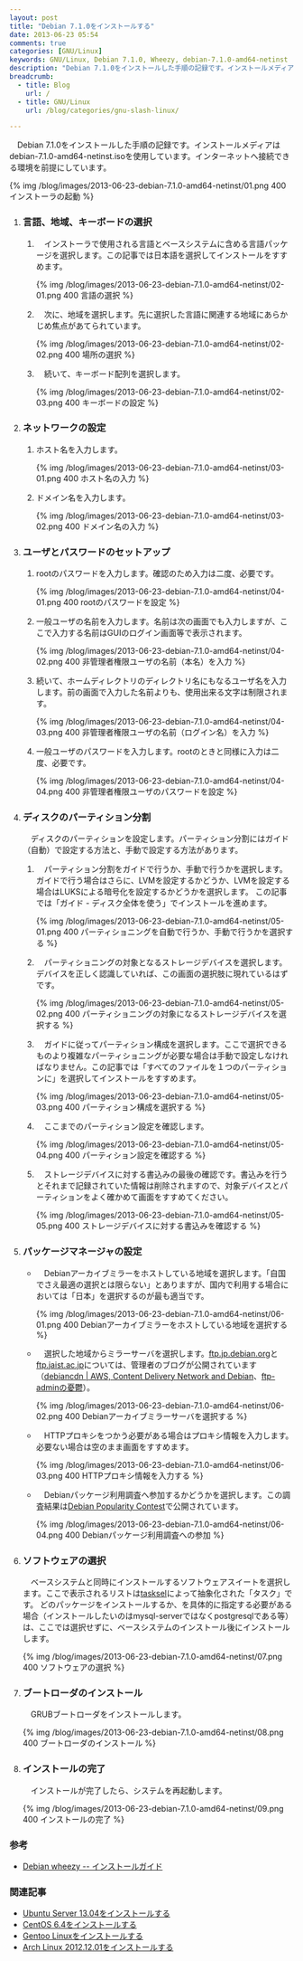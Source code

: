 ```yaml
---
layout: post
title: "Debian 7.1.0をインストールする"
date: 2013-06-23 05:54
comments: true
categories: [GNU/Linux]
keywords: GNU/Linux, Debian 7.1.0, Wheezy, debian-7.1.0-amd64-netinst
description: "Debian 7.1.0をインストールした手順の記録です。インストールメディアはdebian-7.1.0-amd64-netinst.isoを使用しています。"
breadcrumb:
  - title: Blog
    url: /
  - title: GNU/Linux
    url: /blog/categories/gnu-slash-linux/

---
```


　Debian 7.1.0をインストールした手順の記録です。インストールメディアはdebian-7.1.0-amd64-netinst.isoを使用しています。インターネットへ接続できる環境を前提にしています。

{% img /blog/images/2013-06-23-debian-7.1.0-amd64-netinst/01.png 400 インストーラの起動 %}

<!-- more -->

 1. ### 言語、地域、キーボードの選択

    1. 　インストーラで使用される言語とベースシステムに含める言語パッケージを選択します。この記事では日本語を選択してインストールをすすめます。
    
       {% img /blog/images/2013-06-23-debian-7.1.0-amd64-netinst/02-01.png 400 言語の選択 %}

    2. 　次に、地域を選択します。先に選択した言語に関連する地域にあらかじめ焦点があてられています。
    
       {% img /blog/images/2013-06-23-debian-7.1.0-amd64-netinst/02-02.png 400 場所の選択 %}

    3. 　続いて、キーボード配列を選択します。
    
       {% img /blog/images/2013-06-23-debian-7.1.0-amd64-netinst/02-03.png 400 キーボードの設定 %}

 2. ### ネットワークの設定

    1. ホスト名を入力します。

       {% img /blog/images/2013-06-23-debian-7.1.0-amd64-netinst/03-01.png 400 ホスト名の入力 %}

    2. ドメイン名を入力します。

       {% img /blog/images/2013-06-23-debian-7.1.0-amd64-netinst/03-02.png 400 ドメイン名の入力 %}

 3. ### ユーザとパスワードのセットアップ

    1. rootのパスワードを入力します。確認のため入力は二度、必要です。
    
       {% img /blog/images/2013-06-23-debian-7.1.0-amd64-netinst/04-01.png 400 rootのパスワードを設定 %}

    2. 一般ユーザの名前を入力します。名前は次の画面でも入力しますが、ここで入力する名前はGUIのログイン画面等で表示されます。

       {% img /blog/images/2013-06-23-debian-7.1.0-amd64-netinst/04-02.png 400 非管理者権限ユーザの名前（本名）を入力 %}

    3. 続いて、ホームディレクトリのディレクトリ名にもなるユーザ名を入力します。前の画面で入力した名前よりも、使用出来る文字は制限されます。

       {% img /blog/images/2013-06-23-debian-7.1.0-amd64-netinst/04-03.png 400 非管理者権限ユーザの名前（ログイン名）を入力 %}

    4. 一般ユーザのパスワードを入力します。rootのときと同様に入力は二度、必要です。
    
       {% img /blog/images/2013-06-23-debian-7.1.0-amd64-netinst/04-04.png 400 非管理者権限ユーザのパスワードを設定 %}

 4. ### ディスクのパーティション分割

    　ディスクのパーティションを設定します。パーティション分割にはガイド（自動）で設定する方法と、手動で設定する方法があります。

    1. 　パーティション分割をガイドで行うか、手動で行うかを選択します。ガイドで行う場合はさらに、LVMを設定するかどうか、LVMを設定する場合はLUKSによる暗号化を設定するかどうかを選択します。
       この記事では「ガイド - ディスク全体を使う」でインストールを進めます。
    
       {% img /blog/images/2013-06-23-debian-7.1.0-amd64-netinst/05-01.png 400 パーティショニングを自動で行うか、手動で行うかを選択する %}

    2. 　パーティショニングの対象となるストレージデバイスを選択します。デバイスを正しく認識していれば、この画面の選択肢に現れているはずです。

       {% img /blog/images/2013-06-23-debian-7.1.0-amd64-netinst/05-02.png 400 パーティショニングの対象になるストレージデバイスを選択する %}

    3. 　ガイドに従ってパーティション構成を選択します。ここで選択できるものより複雑なパーティショニングが必要な場合は手動で設定しなければなりません。この記事では「すべてのファイルを１つのパーティションに」を選択してインストールをすすめます。

       {% img /blog/images/2013-06-23-debian-7.1.0-amd64-netinst/05-03.png 400 パーティション構成を選択する %}

    4. 　ここまでのパーティション設定を確認します。
    
       {% img /blog/images/2013-06-23-debian-7.1.0-amd64-netinst/05-04.png 400 パーティション設定を確認する %}

    5. 　ストレージデバイスに対する書込みの最後の確認です。書込みを行うとそれまで記録されていた情報は削除されますので、対象デバイスとパーティションをよく確かめて画面をすすめてください。
    
       {% img /blog/images/2013-06-23-debian-7.1.0-amd64-netinst/05-05.png 400 ストレージデバイスに対する書込みを確認する %}

 5. ### パッケージマネージャの設定

    * 　Debianアーカイブミラーをホストしている地域を選択します。「自国でさえ最適の選択とは限らない」とありますが、国内で利用する場合においては「日本」を選択するのが最も適当です。
    
      {% img /blog/images/2013-06-23-debian-7.1.0-amd64-netinst/06-01.png 400 Debianアーカイブミラーをホストしている地域を選択する %}

    * 　選択した地域からミラーサーバを選択します。[ftp.jp.debian.org](ftp://ftp.jp.debian.org/)と[ftp.jaist.ac.jp](ftp://ftp.jaist.ac.jp/)については、管理者のブログが公開されています（[debiancdn | AWS, Content Delivery Network and Debian](http://debiancdn.wordpress.com/)、[ftp-adminの憂鬱](http://ftp-admin.blogspot.jp/)）。

      {% img /blog/images/2013-06-23-debian-7.1.0-amd64-netinst/06-02.png 400 Debianアーカイブミラーサーバを選択する %}

    * 　HTTPプロキシをつかう必要がある場合はプロキシ情報を入力します。必要ない場合は空のまま画面をすすめます。
    
      {% img /blog/images/2013-06-23-debian-7.1.0-amd64-netinst/06-03.png 400 HTTPプロキシ情報を入力する %}

    * 　Debianパッケージ利用調査へ参加するかどうかを選択します。この調査結果は[Debian Popularity Contest](http://popcon.debian.org/)で公開されています。

      {% img /blog/images/2013-06-23-debian-7.1.0-amd64-netinst/06-04.png 400 Debianパッケージ利用調査への参加 %}

 6. ### ソフトウェアの選択

    　ベースシステムと同時にインストールするソフトウェアスイートを選択します。ここで表示されるリストは[tasksel](http://wiki.debian.org/tasksel)によって抽象化された「タスク」です。
    どのパッケージをインストールするか、を具体的に指定する必要がある場合（インストールしたいのはmysql-serverではなくpostgresqlである等）は、ここでは選択せずに、ベースシステムのインストール後にインストールします。

    {% img /blog/images/2013-06-23-debian-7.1.0-amd64-netinst/07.png 400 ソフトウェアの選択 %}

 7. ### ブートローダのインストール

    　GRUBブートローダをインストールします。

    {% img /blog/images/2013-06-23-debian-7.1.0-amd64-netinst/08.png 400 ブートローダのインストール %}

 8. ### インストールの完了

    　インストールが完了したら、システムを再起動します。

    {% img /blog/images/2013-06-23-debian-7.1.0-amd64-netinst/09.png 400 インストールの完了 %}

### 参考

* [Debian wheezy -- インストールガイド](http://www.debian.org/releases/stable/installmanual)

### 関連記事

- [Ubuntu Server 13.04をインストールする](/blog/2013/06/23/installing-ubuntu-13-dot-04-server-amd64/)
- [CentOS 6.4をインストールする](/blog/2013/04/06/install-centos-6-dot-4-i386-netinstall/)
- [Gentoo Linuxをインストールする](/blog/2013/03/16/install-x86-minimal-20121213/)
- [Arch Linux 2012.12.01をインストールする](/blog/2013/01/05/install-arch-linux/)
